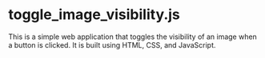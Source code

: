 # toggle_image_visibility.js
This is a simple web application that toggles the visibility of an image when a button is clicked. It is built using HTML, CSS, and JavaScript.

